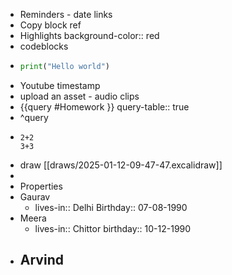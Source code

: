 - Reminders - date links
- Copy block ref
- Highlights
  background-color:: red
- codeblocks
- ```python 
  print("Hello world")
  ```
- Youtube timestamp
- upload an asset - audio clips
- {{query #Homework }}
  query-table:: true
- ^query
- ```calc
  2+2
  3+3
  
  ```
- draw [[draws/2025-01-12-09-47-47.excalidraw]]
-
- Properties
- Gaurav
	- lives-in:: Delhi
	  Birthday:: 07-08-1990
- Meera
	- lives-in:: Chittor
	  birthday:: 10-12-1990
- Arvind
	-